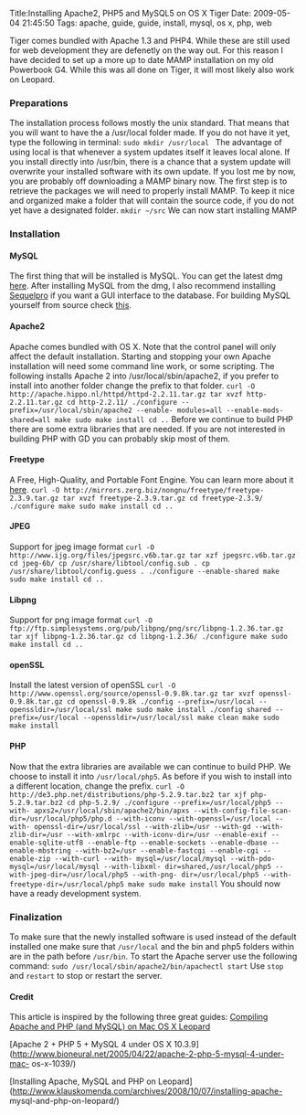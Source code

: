 Title:Installing Apache2, PHP5 and MySQL5 on OS X Tiger
Date: 2009-05-04 21:45:50
Tags: apache, guide, guide, install, mysql, os x, php, web

Tiger comes bundled with Apache 1.3 and PHP4. While these are still used for
web development they are defenetly on the way out. For this reason I have
decided to set up a more up to date MAMP installation on my old Powerbook G4.
While this was all done on Tiger, it will most likely also work on Leopard.

### **Preparations**

The installation process follows mostly the unix standard. That means that you
will want to have the a /usr/local folder made. If you do not have it yet,
type the following in terminal: `sudo mkdir /usr/local ` The advantage of
using local is that whenever a system updates itself it leaves local alone. If
you install directly into /usr/bin, there is a chance that a system update
will overwrite your installed software with its own update. If you lost me by
now, you are probably off downloading a MAMP binary now. The first step is to
retrieve the packages we will need to properly install MAMP. To keep it nice
and organized make a folder that will contain the source code, if you do not
yet have a designated folder. `mkdir ~/src` We can now start installing MAMP

### **Installation**

#### MySQL

The first thing that will be installed is MySQL. You can get the latest dmg
[here](http://dev.mysql.com/downloads/mysql/5.0.html#macosx-dmg). After
installing MySQL from the dmg, I also recommend installing
[Sequelpro](http://www.sequelpro.com) if you want a GUI interface to the
database. For building MySQL yourself from source check
[this](http://hivelogic.com/articles/view/installing-mysql-on-mac-os-x).

#### Apache2

Apache comes bundled with OS X. Note that the control panel will only affect
the default installation. Starting and stopping your own Apache installation
will need some command line work, or some scripting. The following installs
Apache 2 into /usr/local/sbin/apache2, if you prefer to install into another
folder change the prefix to that folder. ` curl -O
http://apache.hippo.nl/httpd/httpd-2.2.11.tar.gz tar xvzf http-2.2.11.tar.gz
cd http-2.2.11/ ./configure --prefix=/usr/local/sbin/apache2 --enable-
modules=all --enable-mods-shared=all make sudo make install cd .. ` Before we
continue to build PHP there are some extra libraries that are needed. If you
are not interested in building PHP with GD you can probably skip most of them.

#### Freetype

A Free, High-Quality, and Portable Font Engine. You can learn more about it
[here](http://www.freetype.org). ` curl -O
http://mirrors.zerg.biz/nongnu/freetype/freetype-2.3.9.tar.gz tar xvzf
freetype-2.3.9.tar.gz cd freetype-2.3.9/ ./configure make sudo make install cd
.. `

#### JPEG

Support for jpeg image format ` curl -O
http://www.ijg.org/files/jpegsrc.v6b.tar.gz tar xzf jpegsrc.v6b.tar.gz cd
jpeg-6b/ cp /usr/share/libtool/config.sub . cp /usr/share/libtool/config.guess
. ./configure --enable-shared make sudo make install cd .. `

#### Libpng

Support for png image format ` curl -O
ftp://ftp.simplesystems.org/pub/libpng/png/src/libpng-1.2.36.tar.gz tar xjf
libpng-1.2.36.tar.gz cd libpng-1.2.36/ ./configure make sudo make install cd
.. `

#### openSSL

Install the latest version of openSSL ` curl -O
http://www.openssl.org/source/openssl-0.9.8k.tar.gz tar xvzf
openssl-0.9.8k.tar.gz cd openssl-0.9.8k ./config --prefix=/usr/local
--openssldir=/usr/local/ssl make sudo make install ./config shared
--prefix=/usr/local --openssldir=/usr/local/ssl make clean make sudo make
install `

#### PHP

Now that the extra libraries are available we can continue to build PHP. We
choose to install it into `/usr/local/php5`. As before if you wish to install
into a different location, change the prefix. ` curl -O
http://de3.php.net/distributions/php-5.2.9.tar.bz2 tar xjf php-5.2.9.tar.bz2
cd php-5.2.9/ ./configure --prefix=/usr/local/php5 --with-
apxs2=/usr/local/sbin/apache2/bin/apxs --with-config-file-scan-
dir=/usr/local/php5/php.d --with-iconv --with-openssl=/usr/local --with-
openssl-dir=/usr/local/ssl --with-zlib=/usr --with-gd --with-zlib-dir=/usr
--with-xmlrpc --with-iconv-dir=/usr --enable-exif --enable-sqlite-utf8
--enable-ftp --enable-sockets --enable-dbase --enable-mbstring --with-bz2=/usr
--enable-fastcgi --enable-cgi --enable-zip --with-curl --with-
mysql=/usr/local/mysql --with-pdo-mysql=/usr/local/mysql --with-libxml-
dir=shared,/usr/local/php5 --with-jpeg-dir=/usr/local/php5 --with-png-
dir=/usr/local/php5 --with-freetype-dir=/usr/local/php5 make sudo make install
` You should now have a ready development system.

### Finalization

To make sure that the newly installed software is used instead of the default
installed one make sure that `/usr/local` and the bin and php5 folders within
are in the path before `/usr/bin`. To start the Apache server use the
following command: ` sudo /usr/local/sbin/apache2/bin/apachectl start ` Use
`stop` and `restart` to stop or restart the server.

#### Credit

This article is inspired by the following three great guides: [Compiling
Apache and PHP (and MySQL) on Mac OS X
Leopard](http://projects.serenity.de/php/)

[Apache 2 + PHP 5 + MySQL 4 under OS X
10.3.9](http://www.bioneural.net/2005/04/22/apache-2-php-5-mysql-4-under-mac-
os-x-1039/)

[Installing Apache, MySQL and PHP on
Leopard](http://www.klauskomenda.com/archives/2008/10/07/installing-apache-
mysql-and-php-on-leopard/)

